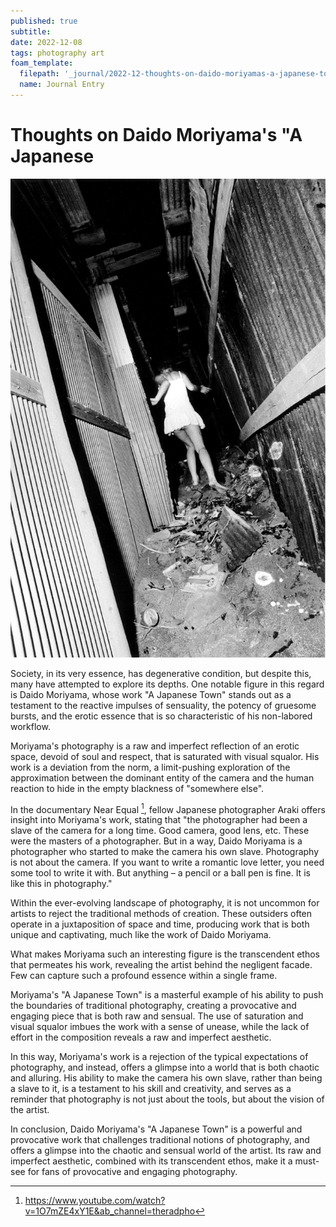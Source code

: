 ```yaml
---
published: true
subtitle:
date: 2022-12-08
tags: photography art
foam_template:
  filepath: '_journal/2022-12-thoughts-on-daido-moriyamas-a-japanese-town.md'
  name: Journal Entry
---
```


# Thoughts on Daido Moriyama's "A Japanese

![](/images/a_japanese_town.jpg)

Society, in its very essence, has degenerative condition, but despite this, many have attempted to explore its depths. One notable figure in this regard is Daido Moriyama, whose work "A Japanese Town" stands out as a testament to the reactive impulses of sensuality, the potency of gruesome bursts, and the erotic essence that is so characteristic of his non-labored workflow.

Moriyama's photography is a raw and imperfect reflection of an erotic space, devoid of soul and respect, that is saturated with visual squalor. His work is a deviation from the norm, a limit-pushing exploration of the approximation between the dominant entity of the camera and the human reaction to hide in the empty blackness of "somewhere else".

In the documentary Near Equal [^1], fellow Japanese photographer Araki offers insight into Moriyama's work, stating that "the photographer had been a slave of the camera for a long time. Good camera, good lens, etc. These were the masters of a photographer. But in a way, Daido Moriyama is a photographer who started to make the camera his own slave. Photography is not about the camera. If you want to write a romantic love letter, you need some tool to write it with. But anything – a pencil or a ball pen is fine. It is like this in photography."

Within the ever-evolving landscape of photography, it is not uncommon for artists to reject the traditional methods of creation. These outsiders often operate in a juxtaposition of space and time, producing work that is both unique and captivating, much like the work of Daido Moriyama.

What makes Moriyama such an interesting figure is the transcendent ethos that permeates his work, revealing the artist behind the negligent facade. Few can capture such a profound essence within a single frame.

Moriyama's "A Japanese Town" is a masterful example of his ability to push the boundaries of traditional photography, creating a provocative and engaging piece that is both raw and sensual. The use of saturation and visual squalor imbues the work with a sense of unease, while the lack of effort in the composition reveals a raw and imperfect aesthetic.

In this way, Moriyama's work is a rejection of the typical expectations of photography, and instead, offers a glimpse into a world that is both chaotic and alluring. His ability to make the camera his own slave, rather than being a slave to it, is a testament to his skill and creativity, and serves as a reminder that photography is not just about the tools, but about the vision of the artist.

In conclusion, Daido Moriyama's "A Japanese Town" is a powerful and provocative work that challenges traditional notions of photography, and offers a glimpse into the chaotic and sensual world of the artist. Its raw and imperfect aesthetic, combined with its transcendent ethos, make it a must-see for fans of provocative and engaging photography.

[^1]: https://www.youtube.com/watch?v=1O7mZE4xY1E&ab_channel=theradpho